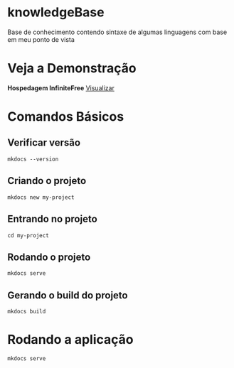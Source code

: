 # knowledgeBase
Base de conhecimento contendo sintaxe de algumas linguagens com base em meu ponto de vista

# Veja a Demonstração 
**Hospedagem InfiniteFree**
[Visualizar](knowledgesample.epizy.com) 

# Comandos Básicos

## Verificar versão
```
mkdocs --version

```
## Criando o projeto
```
mkdocs new my-project

```
## Entrando no projeto
```
cd my-project

```
## Rodando o projeto
```
mkdocs serve

```
## Gerando o build do projeto
```
mkdocs build
```

# Rodando a aplicação
```
mkdocs serve
```